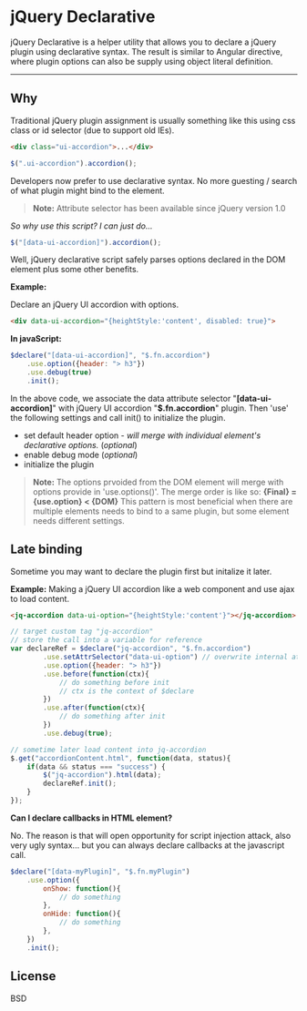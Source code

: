 jQuery Declarative
=======

jQuery Declarative is a helper utility that allows you to declare a jQuery plugin using declarative syntax.
The result is similar to Angular directive, where plugin options can also be supply using object literal definition. 

----

Why
---
Traditional jQuery plugin assignment is usually something like this using css class or id selector (due to support old IEs).
```html
<div class="ui-accordion">...</div>
```
```javascript
$(".ui-accordion").accordion();
```

Developers now prefer to use declarative syntax. No more guesting / search of what plugin might bind to the element.

 > **Note:** Attribute selector has been available since jQuery version 1.0

*So why use this script?  I can just do...*
```javascript
$("[data-ui-accordion]").accordion();
```
Well, jQuery declarative script safely parses options declared in the DOM element plus some other benefits.

**Example:**

Declare an jQuery UI accordion with options.

```html
<div data-ui-accordion="{heightStyle:'content', disabled: true}">
```
**In javaScript:**

```javascript
$declare("[data-ui-accordion]", "$.fn.accordion")
	.use.option({header: "> h3"})
	.use.debug(true)
	.init();
```
In the above code, we associate the data attribute selector "**[data-ui-accordion]**" with jQuery UI accordion "**$.fn.accordion**" plugin. Then 'use' the following settings and call init() to initialize the plugin.

 - set default header option - *will merge with individual element's declarative options.*  (*optional*)
 - enable debug mode (*optional*)
 - initialize the plugin
 
> **Note:**
> The options prvoided from the DOM element will merge with options provide in 'use.options()'.
> The merge order is like so:  **{Final} = {use.option} < {DOM}**
> This pattern is most beneficial when there are multiple elements needs to bind to a same plugin, but some element needs different settings.

Late binding
----------------

Sometime you may want to declare the plugin first but initalize it later. 

**Example:** 
Making a jQuery UI accordion like a web component and use ajax to load content.

```html
<jq-accordion data-ui-option="{heightStyle:'content'}"></jq-accordion>
```

```javascript
// target custom tag "jq-accordion"
// store the call into a variable for reference
var declareRef = $declare("jq-accordion", "$.fn.accordion")
		.use.setAttrSelector("data-ui-option") // overwrite internal attribute selector 
		.use.option({header: "> h3"})
		.use.before(function(ctx){
			// do something before init
			// ctx is the context of $declare
		})
		.use.after(function(ctx){
			// do something after init
		})
		.use.debug(true);

// sometime later load content into jq-accordion 
$.get("accordionContent.html", function(data, status){
	if(data && status === "success") {
		$("jq-accordion").html(data);
		declareRef.init();	
	}
});

```

**Can I declare callbacks in HTML element?**

No. The reason is that will open opportunity for script injection attack, also very ugly syntax...
but you can always declare callbacks at the javascript call.

```javascript
$declare("[data-myPlugin]", "$.fn.myPlugin")
	.use.option({
		onShow: function(){
			// do something
		},
		onHide: function(){
			// do something
		},
	})
	.init();
```

License
----

BSD